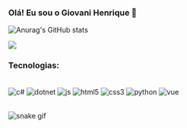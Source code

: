 ### Olá! Eu sou o Giovani Henrique 🤙
![Anurag's GitHub stats](https://github-readme-stats.vercel.app/api?username=Giovani19Leonel&show_icons=true&theme=highcontrast)
<p>   <img alingn="center" src="https://profile-counter.glitch.me/Giovani19leonel/count.svg" /></p>

### Tecnologias:
<div style="display:inline_block"><br/>
    <img align="center" alt="c#" src="https://img.shields.io/badge/C%23-239120?style=for-the-badge&logo=c-sharp&logoColor=white">
    <img align="center" alt="dotnet" src="https://img.shields.io/badge/.NET-5C2D91?style=for-the-badge&logo=.net&logoColor=white">
    <img align="center" alt="js" src="https://img.shields.io/badge/JavaScript-F7DF1E?style=for-the-badge&logo=javascript&logoColor=black">
    <img align="center" alt="html5" src="https://img.shields.io/badge/HTML5-E34F26?style=for-the-badge&logo=html5&logoColor=white">
    <img align="center" alt="css3" src="https://img.shields.io/badge/CSS3-1572B6?style=for-the-badge&logo=css3&logoColor=white">
    <img align="center" alt="python" src="https://img.shields.io/badge/Python-14354C?style=for-the-badge&logo=python&logoColor=white">
    <img align="center" alt="vue" src="https://img.shields.io/badge/Vue.js-35495E?style=for-the-badge&logo=vue.js&logoColor=4FC08D">
    </div>
    <br/>

![snake gif](https://github.com/Giovani19leonel/Giovani19leonel/blob/output/github-contribution-grid-snake.svg)
